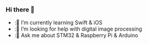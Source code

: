 ### Hi there 👋

- :🌱 I’m currently learning Swift & iOS
- :🤔 I’m looking for help with digital image processing
- :💬 Ask me about STM32 & Raspberry Pi & Arduino
